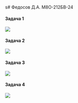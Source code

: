 s# Федосов Д.А. М8О-212БВ-24

#### Задача 1
![](https://geps.dev/progress/100)
#### Задача 2
![](https://geps.dev/progress/100)
#### Задача 3
![](https://geps.dev/progress/95)
#### Задача 4
![](https://geps.dev/progress/80)
